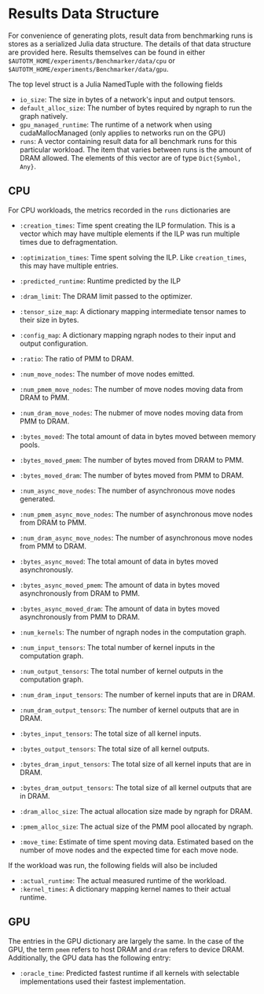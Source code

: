 # Results Data Structure

For convenience of generating plots, result data from benchmarking runs is stores as a serialized Julia data structure.
The details of that data structure are provided here.
Results themselves can be found in either `$AUTOTM_HOME/experiments/Benchmarker/data/cpu` or `$AUTOTM_HOME/experiments/Benchmarker/data/gpu`.

The top level struct is a Julia NamedTuple with the following fields
* `io_size`: The size in bytes of a network's input and output tensors.
* `default_alloc_size`: The number of bytes required by ngraph to run the graph natively.
* `gpu_managed_runtime`: The runtime of a network when using cudaMallocManaged (only applies to networks run on the GPU)
* `runs`: A vector containing result data for all benchmark runs for this particular workload.
    The item that varies between runs is the amount of DRAM allowed.
    The elements of this vector are of type `Dict{Symbol, Any}`.

## CPU

For CPU workloads, the metrics recorded in the `runs` dictionaries are

* `:creation_times`: Time spent creating the ILP formulation.
    This is a vector which may have multiple elements if the ILP was run multiple times due to defragmentation.

* `:optimization_times`: Time spent solving the ILP.
    Like `creation_times`, this may have multiple entries.

* `:predicted_runtime`: Runtime predicted by the ILP

* `:dram_limit`: The DRAM limit passed to the optimizer.

* `:tensor_size_map`: A dictionary mapping intermediate tensor names to their size in bytes.

* `:config_map`: A dictionary mapping ngraph nodes to their input and output configuration.

* `:ratio`: The ratio of PMM to DRAM.

* `:num_move_nodes`: The number of move nodes emitted.

* `:num_pmem_move_nodes`: The number of move nodes moving data from DRAM to PMM.
* `:num_dram_move_nodes`: The nubmer of move nodes moving data from PMM to DRAM.

* `:bytes_moved`: The total amount of data in bytes moved between memory pools.
* `:bytes_moved_pmem`: The number of bytes moved from DRAM to PMM.
* `:bytes_moved_dram`: The number of bytes moved from PMM to DRAM.

* `:num_async_move_nodes`: The number of asynchronous move nodes generated.
* `:num_pmem_async_move_nodes`: The number of asynchronous move nodes from DRAM to PMM.
* `:num_dram_async_move_nodes`: The number of asynchronous move nodes from PMM to DRAM.

* `:bytes_async_moved`: The total amount of data in bytes moved asynchronously.
* `:bytes_async_moved_pmem`: The amount of data in bytes moved asynchronously from DRAM to PMM.
* `:bytes_async_moved_dram`: The amount of data in bytes moved asynchronously from PMM to DRAM.

* `:num_kernels`: The number of ngraph nodes in the computation graph.
* `:num_input_tensors`: The total number of kernel inputs in the computation graph.
* `:num_output_tensors`: The total number of kernel outputs in the computation graph.

* `:num_dram_input_tensors`: The number of kernel inputs that are in DRAM.
* `:num_dram_output_tensors`: The number of kernel outputs that are in DRAM.

* `:bytes_input_tensors`: The total size of all kernel inputs.
* `:bytes_output_tensors`: The total size of all kernel outputs.

* `:bytes_dram_input_tensors`: The total size of all kernel inputs that are in DRAM.
* `:bytes_dram_output_tensors`: The total size of all kernel outputs that are in DRAM.

* `:dram_alloc_size`: The actual allocation size made by ngraph for DRAM.
* `:pmem_alloc_size`: The actual size of the PMM pool allocated by ngraph.
* `:move_time`: Estimate of time spent moving data.
    Estimated based on the number of move nodes and the expected time for each move node.

If the workload was run, the following fields will also be included

* `:actual_runtime`: The actual measured runtime of the workload.
* `:kernel_times`: A dictionary mapping kernel names to their actual runtime.

## GPU

The entries in the GPU dictionary are largely the same. 
In the case of the GPU, the term `pmem` refers to host DRAM and `dram` refers to device DRAM.
Additionally, the GPU data has the following entry:

* `:oracle_time`: Predicted fastest runtime if all kernels with selectable implementations used their fastest implementation.
